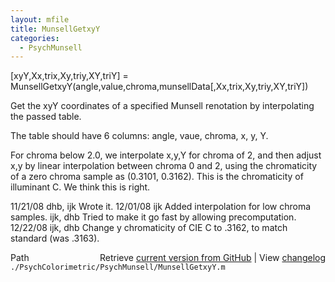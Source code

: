 ```yaml
---
layout: mfile
title: MunsellGetxyY
categories:
  - PsychMunsell
---
```


\[xyY,Xx,trix,Xy,triy,XY,triY\] = MunsellGetxyY\(angle,value,chroma,munsellData\[,Xx,trix,Xy,triy,XY,triY\]\)

Get the xyY coordinates of a specified Munsell renotation by
interpolating the passed table.

The table should have 6 columns: angle, vaue, chroma, x, y, Y.

For chroma below 2.0, we interpolate x,y,Y for chroma of 2, and
then adjust x,y by linear interpolation between chroma 0 and 2,
using the chromaticity of a zero chroma sample as \(0.3101, 0.3162\).
This is the chromaticity of illuminant C.  We think this is right.

11/21/08  dhb, ijk  Wrote it.
12/01/08  ijk       Added interpolation for low chroma samples.
          ijk, dhb  Tried to make it go fast by allowing precomputation.
12/22/08  ijk, dhb  Change y chromaticity of CIE C to .3162, to match standard \(was .3163\).


<div class="code_header" style="text-align:right;">
  <span style="float:left;">Path&nbsp;&nbsp;</span> <span class="counter">Retrieve <a href=
  "https://raw.github.com/Psychtoolbox-3/Psychtoolbox-3/beta/./PsychColorimetric/PsychMunsell/MunsellGetxyY.m">current version from GitHub</a> | View <a href=
  "https://github.com/Psychtoolbox-3/Psychtoolbox-3/commits/beta/./PsychColorimetric/PsychMunsell/MunsellGetxyY.m">changelog</a></span>
</div>
<div class="code">
  <code>./PsychColorimetric/PsychMunsell/MunsellGetxyY.m</code>
</div>
